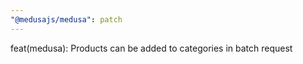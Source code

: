 ```yaml
---
"@medusajs/medusa": patch
---
```


feat(medusa): Products can be added to categories in batch request
